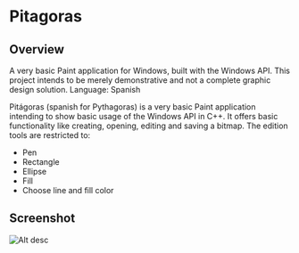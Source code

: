 Pitagoras
=========

Overview
--------

A very basic Paint application for Windows, built with the Windows API. This project intends to be merely demonstrative and not a complete graphic design solution.
Language: Spanish

Pitágoras (spanish for Pythagoras) is a very basic Paint application intending to show basic usage of the Windows API in C++. It offers basic functionality like creating, opening, editing and saving a bitmap. The edition tools are restricted to:

* Pen
* Rectangle
* Ellipse
* Fill
* Choose line and fill color

Screenshot
----------

![Alt desc](http://i45.tinypic.com/2mxhczr.png)
